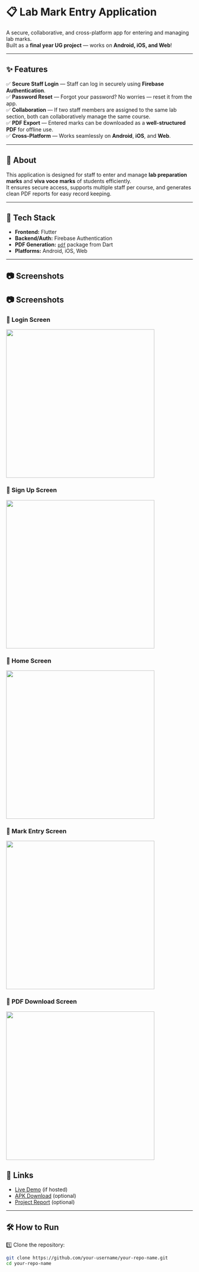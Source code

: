 # 📋 Lab Mark Entry Application

A secure, collaborative, and cross-platform app for entering and managing lab marks.  
Built as a **final year UG project** — works on **Android, iOS, and Web**!

---

## ✨ Features

✅ **Secure Staff Login** — Staff can log in securely using **Firebase Authentication**.  
✅ **Password Reset** — Forgot your password? No worries — reset it from the app.  
✅ **Collaboration** — If two staff members are assigned to the same lab section, both can collaboratively manage the same course.  
✅ **PDF Export** — Entered marks can be downloaded as a **well-structured PDF** for offline use.  
✅ **Cross-Platform** — Works seamlessly on **Android**, **iOS**, and **Web**.

---

## 📖 About

This application is designed for staff to enter and manage **lab preparation marks** and **viva voce marks** of students efficiently.  
It ensures secure access, supports multiple staff per course, and generates clean PDF reports for easy record keeping.

---

## 🚀 Tech Stack

- **Frontend:** Flutter
- **Backend/Auth:** Firebase Authentication
- **PDF Generation:** [`pdf`](https://pub.dev/packages/pdf) package from Dart
- **Platforms:** Android, iOS, Web

---

## 📷 Screenshots

## 📷 Screenshots

### 🔐 Login Screen
<img src="lib/asserts/loginpage.png" width="400"/>

### 📝 Sign Up Screen 
<img src="lib/asserts/signup.png" width="400"/>

### 📄 Home Screen 
<img src="lib/asserts/homescreen.png" width="400"/>

### 📝 Mark Entry Screen 
<img src="lib/asserts/Markentryscreen.png" width="400"/>

### 📄 PDF Download Screen 
<img src="lib/asserts/Markreport.png" width="400"/>


## 🔗 Links

- [Live Demo](#) (if hosted)
- [APK Download](#) (optional)
- [Project Report](#) (optional)

---

## 🛠️ How to Run

1️⃣ Clone the repository:
```bash
git clone https://github.com/your-username/your-repo-name.git
cd your-repo-name
